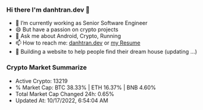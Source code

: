 ### Hi there I'm danhtran.dev 👋

- 🔭 I’m currently working as Senior Software Engineer
- 😄 But have a passion on crypto projects
- 💬 Ask me about Android, Crypto, Running 
- 📫 How to reach me: <a href="https://danhtran.dev" target="_blank">danhtran.dev</a> or <a href="Developer-Resume.pdf" target="_blank">my Resume</a>
- 🌱 Building a website to help people find their dream house (updating ...)

### Crypto Market Summarize
- Active Crypto: 13219
- % Market Cap: BTC 38.33% | ETH 16.37% | BNB 4.60%
- Total Market Cap Changed 24h: 0.65%
- Updated At: 10/17/2022, 6:54:04 AM
